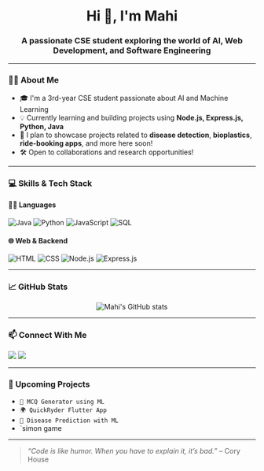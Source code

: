 <h1 align="center">Hi 👋, I'm Mahi</h1>
<h3 align="center">A passionate CSE student exploring the world of AI, Web Development, and Software Engineering</h3>

---

### 🧑‍💻 About Me
- 🎓 I'm a 3rd-year CSE student passionate about AI and Machine Learning  
- 💡 Currently learning and building projects using **Node.js, Express.js, Python, Java**
- 🚀 I plan to showcase projects related to **disease detection**, **bioplastics**, **ride-booking apps**, and more here soon!
- 🛠️ Open to collaborations and research opportunities!

---

### 💻 Skills & Tech Stack
#### 👨‍💻 Languages
![Java](https://img.shields.io/badge/Java-ED8B00?style=for-the-badge&logo=java&logoColor=white)
![Python](https://img.shields.io/badge/Python-3776AB?style=for-the-badge&logo=python&logoColor=white)
![JavaScript](https://img.shields.io/badge/JavaScript-F7DF1E?style=for-the-badge&logo=javascript&logoColor=black)
![SQL](https://img.shields.io/badge/SQL-4479A1?style=for-the-badge&logo=postgresql&logoColor=white)

#### 🌐 Web & Backend
![HTML](https://img.shields.io/badge/HTML5-E34F26?style=for-the-badge&logo=html5&logoColor=white)
![CSS](https://img.shields.io/badge/CSS3-1572B6?style=for-the-badge&logo=css3&logoColor=white)
![Node.js](https://img.shields.io/badge/Node.js-339933?style=for-the-badge&logo=nodedotjs&logoColor=white)
![Express.js](https://img.shields.io/badge/Express.js-000000?style=for-the-badge&logo=express&logoColor=white)

---

### 📈 GitHub Stats
<p align="center">
  <img src="https://github-readme-stats.vercel.app/api?username=mahiYourUsernameHere&show_icons=true&theme=tokyonight" alt="Mahi's GitHub stats" />
</p>

---

### 📫 Connect With Me
<p align="left">
  <a href="mailto:mahidharmaddasani@gmail.com"><img src="https://img.shields.io/badge/Email-D14836?style=for-the-badge&logo=gmail&logoColor=white" /></a>
  <a href="www.linkedin.com/in/mahidhar-maddasani-9b5088356"><img src="https://img.shields.io/badge/LinkedIn-blue?style=for-the-badge&logo=linkedin&logoColor=white" /></a>
</p>

---

### 🌱 Upcoming Projects
- `🔬 MCQ Generator using ML`
- `🌍 QuickRyder Flutter App`
- `🧪 Disease Prediction with ML`
- `simon game

---

> _“Code is like humor. When you have to explain it, it’s bad.”_ – Cory House
